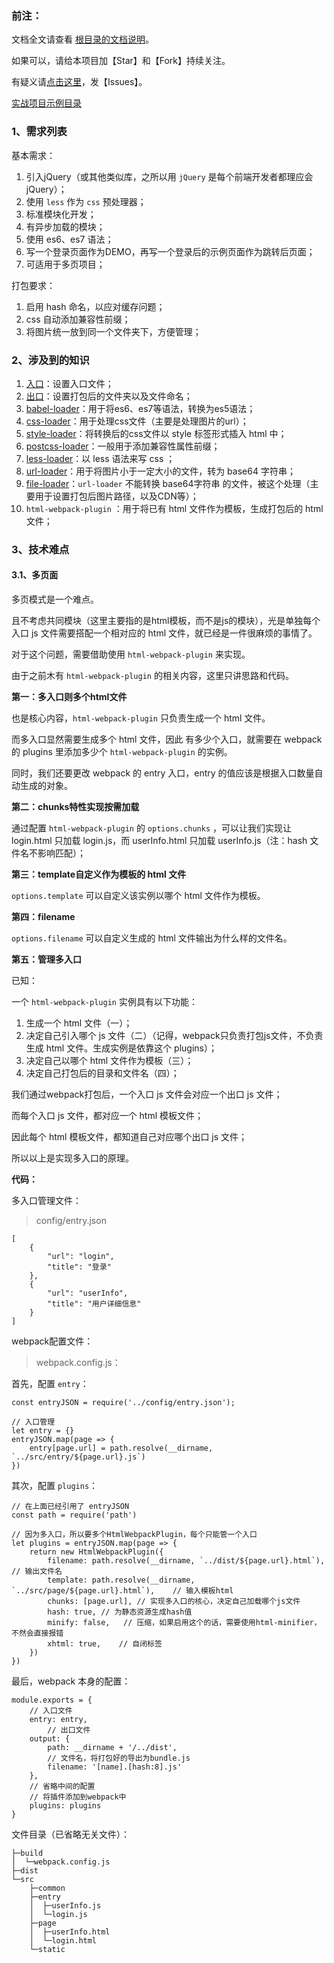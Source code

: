 <h3>前注：</h3>

文档全文请查看 [根目录的文档说明](https://github.com/qq20004604/webpack-study)。

如果可以，请给本项目加【Star】和【Fork】持续关注。

有疑义请[点击这里](https://github.com/qq20004604/webpack-study/issues)，发【Issues】。

[实战项目示例目录](https://github.com/qq20004604/webpack-study/tree/master/%E3%80%90%E5%AE%9E%E6%88%98%EF%BC%95%E3%80%91%E6%89%93%E5%8C%85%E4%B8%80%E4%B8%AA%E6%A0%87%E5%87%86%E9%A1%B9%E7%9B%AE)


<h3>1、需求列表</h3>

基本需求：

1. 引入jQuery（或其他类似库，之所以用 ``jQuery`` 是每个前端开发者都理应会 jQuery）；
2. 使用 ``less`` 作为 ``css`` 预处理器；
3. 标准模块化开发；
4. 有异步加载的模块；
5. 使用 es6、es7 语法；
6. 写一个登录页面作为DEMO，再写一个登录后的示例页面作为跳转后页面；
7. 可适用于多页项目；

打包要求：

1. 启用 hash 命名，以应对缓存问题；
2. css 自动添加兼容性前缀；
3. 将图片统一放到同一个文件夹下，方便管理；

<h3>2、涉及到的知识</h3>

1. [入口](https://github.com/qq20004604/webpack-study/tree/master/3%E3%80%81%E5%85%A5%E5%8F%A3%EF%BC%88%E5%A4%9A%E5%85%A5%E5%8F%A3%EF%BC%89)：设置入口文件；
2. [出口](https://github.com/qq20004604/webpack-study/tree/master/4%E3%80%81%E5%87%BA%E5%8F%A3)：设置打包后的文件夹以及文件命名；
3. [babel-loader](https://github.com/qq20004604/webpack-study/tree/master/5%E3%80%81Loader/babel_loader)：用于将es6、es7等语法，转换为es5语法；
4. [css-loader](https://github.com/qq20004604/webpack-study/tree/master/5%E3%80%81Loader/css_loader)：用于处理css文件（主要是处理图片的url）；
5. [style-loader](https://github.com/qq20004604/webpack-study/tree/master/5%E3%80%81Loader/style_loader)：将转换后的css文件以 style 标签形式插入 html 中；
6. [postcss-loader](https://github.com/qq20004604/webpack-study/tree/master/5%E3%80%81Loader/postcss_loader)：一般用于添加兼容性属性前缀；
7. [less-loader](https://github.com/qq20004604/webpack-study/tree/master/5%E3%80%81Loader/less_loader)：以 less 语法来写 css ；
8. [url-loader](https://github.com/qq20004604/webpack-study/tree/master/5%E3%80%81Loader/url_loader)：用于将图片小于一定大小的文件，转为 base64 字符串；
9. [file-loader](https://github.com/qq20004604/webpack-study/tree/master/5%E3%80%81Loader/file_loader)：``url-loader`` 不能转换 base64字符串 的文件，被这个处理（主要用于设置打包后图片路径，以及CDN等）；
10. ``html-webpack-plugin`` ：用于将已有 html 文件作为模板，生成打包后的 html 文件；


<h3>3、技术难点</h3>

<h4>3.1、多页面</h4>

多页模式是一个难点。

且不考虑共同模块（这里主要指的是html模板，而不是js的模块），光是单独每个入口 js 文件需要搭配一个相对应的 html 文件，就已经是一件很麻烦的事情了。

对于这个问题，需要借助使用 ``html-webpack-plugin`` 来实现。

由于之前木有 ``html-webpack-plugin`` 的相关内容，这里只讲思路和代码。

<b>第一：多入口则多个html文件</b>

也是核心内容，``html-webpack-plugin`` 只负责生成一个 html 文件。

而多入口显然需要生成多个 html 文件，因此 有多少个入口，就需要在 webpack 的 plugins 里添加多少个 ``html-webpack-plugin`` 的实例。

同时，我们还要更改 webpack 的 entry 入口，entry 的值应该是根据入口数量自动生成的对象。

<b>第二：chunks特性实现按需加载</b>

通过配置 ``html-webpack-plugin`` 的 ``options.chunks`` ，可以让我们实现让 login.html 只加载 login.js，而 userInfo.html 只加载 userInfo.js（注：hash 文件名不影响匹配）；

<b>第三：template自定义作为模板的 html 文件</b>

``options.template`` 可以自定义该实例以哪个 html 文件作为模板。

<b>第四：filename</b>

``options.filename`` 可以自定义生成的 html 文件输出为什么样的文件名。

<b>第五：管理多入口</b>

已知：

一个 ``html-webpack-plugin`` 实例具有以下功能：

1. 生成一个 html 文件（一）；
2. 决定自己引入哪个 js 文件（二）（记得，webpack只负责打包js文件，不负责生成 html 文件。生成实例是依靠这个 plugins）；
3. 决定自己以哪个 html 文件作为模板（三）；
4. 决定自己打包后的目录和文件名（四）；

我们通过webpack打包后，一个入口 js 文件会对应一个出口 js 文件；

而每个入口 js 文件，都对应一个 html 模板文件；

因此每个 html 模板文件，都知道自己对应哪个出口 js 文件；

所以以上是实现多入口的原理。

<b>代码：</b>

多入口管理文件：

>config/entry.json

```
[
    {
        "url": "login",
        "title": "登录"
    },
    {
        "url": "userInfo",
        "title": "用户详细信息"
    }
]
```

webpack配置文件：

> webpack.config.js：

首先，配置 ``entry``：

```
const entryJSON = require('../config/entry.json');

// 入口管理
let entry = {}
entryJSON.map(page => {
    entry[page.url] = path.resolve(__dirname, `../src/entry/${page.url}.js`)
})
```

其次，配置 ``plugins``：

```
// 在上面已经引用了 entryJSON
const path = require('path')

// 因为多入口，所以要多个HtmlWebpackPlugin，每个只能管一个入口
let plugins = entryJSON.map(page => {
    return new HtmlWebpackPlugin({
        filename: path.resolve(__dirname, `../dist/${page.url}.html`),    // 输出文件名
        template: path.resolve(__dirname, `../src/page/${page.url}.html`),    // 输入模板html
        chunks: [page.url], // 实现多入口的核心，决定自己加载哪个js文件
        hash: true, // 为静态资源生成hash值
        minify: false,   // 压缩，如果启用这个的话，需要使用html-minifier，不然会直接报错
        xhtml: true,    // 自闭标签
    })
})
```

最后，webpack 本身的配置：

```
module.exports = {
    // 入口文件
    entry: entry,
        // 出口文件
    output: {
        path: __dirname + '/../dist',
        // 文件名，将打包好的导出为bundle.js
        filename: '[name].[hash:8].js'
    },
    // 省略中间的配置
    // 将插件添加到webpack中
    plugins: plugins
}
```

文件目录（已省略无关文件）：

```
├─build
│  └─webpack.config.js
├─dist
└─src
    ├─common
    ├─entry
    │  ├─userInfo.js
    │  └─login.js
    ├─page
    │  ├─userInfo.html
    │  └─login.html
    └─static
```